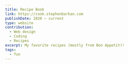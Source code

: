 ```yaml
---
title: Recipe Book
link: https://cook.stephenbarkan.com
publishDate: 2020 – current
type: website
contribution:
  - Web design
  - Coding
  - Recipes
excerpt: My favorite recipes (mostly from Bon Appetit)!
tags:
  - fun
---
```

